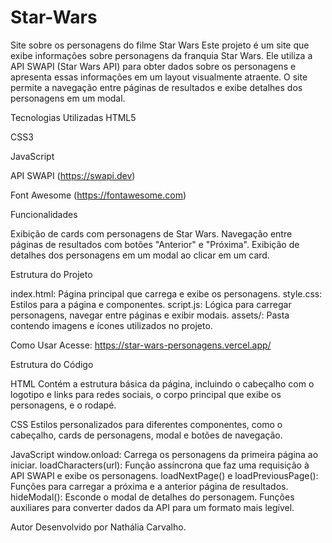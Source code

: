 # Star-Wars
 Site sobre os personagens do filme Star Wars
Este projeto é um site que exibe informações sobre personagens da franquia Star Wars. Ele utiliza a API SWAPI (Star Wars API) para obter dados sobre os personagens e apresenta essas informações em um layout visualmente atraente. O site permite a navegação entre páginas de resultados e exibe detalhes dos personagens em um modal.

Tecnologias Utilizadas
HTML5

CSS3

JavaScript

API SWAPI (https://swapi.dev)

Font Awesome (https://fontawesome.com)

Funcionalidades

Exibição de cards com personagens de Star Wars.
Navegação entre páginas de resultados com botões "Anterior" e "Próxima".
Exibição de detalhes dos personagens em um modal ao clicar em um card.


Estrutura do Projeto

index.html: Página principal que carrega e exibe os personagens.
style.css: Estilos para a página e componentes.
script.js: Lógica para carregar personagens, navegar entre páginas e exibir modais.
assets/: Pasta contendo imagens e ícones utilizados no projeto.

Como Usar
Acesse: https://star-wars-personagens.vercel.app/

Estrutura do Código

HTML
Contém a estrutura básica da página, incluindo o cabeçalho com o logotipo e links para redes sociais, o corpo principal que exibe os personagens, e o rodapé.

CSS
Estilos personalizados para diferentes componentes, como o cabeçalho, cards de personagens, modal e botões de navegação.

JavaScript
window.onload: Carrega os personagens da primeira página ao iniciar.
loadCharacters(url): Função assíncrona que faz uma requisição à API SWAPI e exibe os personagens.
loadNextPage() e loadPreviousPage(): Funções para carregar a próxima e a anterior página de resultados.
hideModal(): Esconde o modal de detalhes do personagem.
Funções auxiliares para converter dados da API para um formato mais legível.

Autor
Desenvolvido por Nathália Carvalho.
